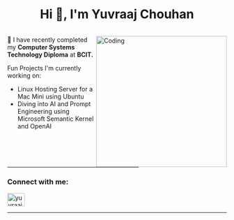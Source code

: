 <h1 align="center">Hi 👋, I'm Yuvraaj Chouhan</h1>

<link rel="stylesheet" href="https://fonts.googleapis.com/css2?family=Material+Symbols+Outlined:opsz,wght,FILL,GRAD@20..48,100..700,0..1,-50..200" />


<p align="left"> <a href="https://twitter.com/" target="blank"><img src="https://img.shields.io/twitter/follow/?logo=twitter&style=for-the-badge" alt="" /></a> </p>

<img align="right" alt="Coding" width="300" src="https://i.pinimg.com/originals/81/17/8b/81178b47a8598f0c81c4799f2cdd4057.gif">


🌱 I have recently completed my **Computer Systems Technology Diploma** at **BCIT.**

Fun Projects I'm currently working on:
  - Linux Hosting Server for a Mac Mini using Ubuntu
  - Diving into AI and Prompt Engineering using Microsoft Semantic Kernel and OpenAI


<hr width="60%" >






<h3 align="left">Connect with me:</h3>
<p align="left">
<a href="https://www.linkedin.com/in/yuvraaj-chouhan-866bb6251" target="blank"><img align="center" src="https://raw.githubusercontent.com/rahuldkjain/github-profile-readme-generator/master/src/images/icons/Social/linked-in-alt.svg" alt="yuvraaj-chouhan-866bb6251" height="30" width="40" /></a>



------



